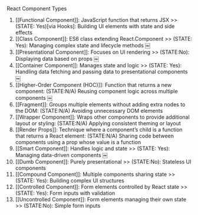 React Component Types
1.	[[Functional Component]]: JavaScript function that returns JSX >> (STATE: Yes)[via Hooks]: Building UI elements with state and side effects
2.	[[Class Component]]: ES6 class extending React.Component >> (STATE: Yes): Managing complex state and lifecycle methods ￼
3.	[[Presentational Component]]: Focuses on UI rendering >> (STATE:No): Displaying data based on props ￼
4.	[[Container Component]]: Manages state and logic >> (STATE: Yes): Handling data fetching and passing data to presentational components ￼
5.	[[Higher-Order Component (HOC)]]: Function that returns a new component: (STATE:N/A) Reusing component logic across multiple components ￼
6.	[[Fragment]]: Groups multiple elements without adding extra nodes to the DOM: (STATE:N/A) Avoiding unnecessary DOM elements
7.	[[Wrapper Component]]: Wraps other components to provide additional layout or styling: (STATE:N/A) Applying consistent theming or layout
8.	[[Render Props]]: Technique where a component’s child is a function that returns a React element: (STATE:N/A) Sharing code between components using a prop whose value is a function
9.	[[Smart Component]]: Handles logic and state >> (STATE: Yes): Managing data-driven components ￼
10.	[[Dumb Component]]: Purely presentational >> (STATE:No): Stateless UI components
11.	[[Compound Component]]: Multiple components sharing state >> (STATE: Yes): Building complex UI structures
12.	[[Controlled Component]]: Form elements controlled by React state >> (STATE: Yes): Form inputs with validation
13.	[[Uncontrolled Component]]: Form elements managing their own state >> (STATE:No): Simple form inputs

